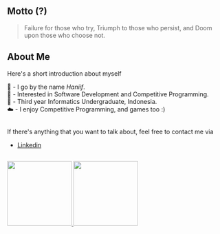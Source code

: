 <!--
**haniifac/haniifac** is a ✨ _special_ ✨ repository because its `README.md` (this file) appears on your GitHub profile.
-->

## Motto (?)
> Failure for those who try, Triumph to those who persist, and Doom upon those who choose not.

## About Me

Here's a short introduction about myself <br>

:wave: \- I go by the name *Haniif*. <br>
:rocket: \- Interested in Software Development and Competitive Programming. <br>
:school: \- Third year Informatics Undergraduate, Indonesia. <br>
:cloud: \- I enjoy Competitive Programming, and games too :) <br>

## 
If there's anything that you want to talk about, feel free to contact me via
- [Linkedin](https://www.linkedin.com/in/haniif-ahmad-candraputra-2a989621a/)

## 

<p align="left">
<a href="https://github.com/haniifac">
  <img height="150em" src="https://github-readme-stats-eight-theta.vercel.app/api?username=haniifac&show_icons=true&theme=algolia&include_all_commits=true&count_private=true"/>
  <img height="150em" src="https://github-readme-stats-eight-theta.vercel.app/api/top-langs/?username=haniifac&layout=compact&langs_count=8&theme=algolia"/>
</a>
</p>
